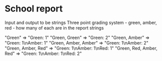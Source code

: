 # School report
Input and output to be strings
Three point grading system - green, amber, red - how many of each are in the report strings

"Green" => "Green: 1"
"Green, Green" => "Green: 2"
"Green, Amber" => "Green: 1\nAmber: 1"
"Green, Amber, Amber" => "Green: 1\nAmber: 2"
"Green, Amber, Red" => "Green: 1\nAmber: 1\nRed: 1"
"Green, Red, Amber, Red" => "Green: 1\nAmber: 1\nRed: 2"
